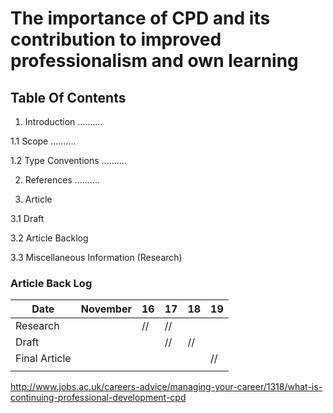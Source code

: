 # The importance of CPD and its contribution to improved professionalism and own learning


## Table Of Contents

1. Introduction ..........

1.1 Scope ..........

1.2 Type Conventions ..........

2. References ..........

3. Article

3.1 Draft

3.2 Article Backlog

3.3 Miscellaneous Information (Research)






### Article Back Log

| Date        | November| 16 | 17 | 18 | 19 | 
|-------------|---------|----|----|----|----|
|Research     |         | // | // |    |    |    
|Draft        |         |    | // | // |    |   
|Final Article|         |    |    |    | // |
|                                           |       


http://www.jobs.ac.uk/careers-advice/managing-your-career/1318/what-is-continuing-professional-development-cpd
